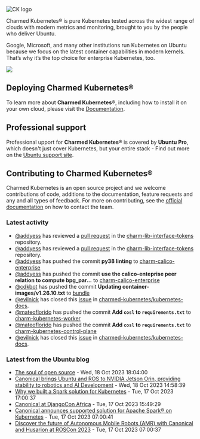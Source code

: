 ![CK logo](https://assets.ubuntu.com/v1/451d4cf4-Charmed+Kubernetes_RGB_onWhite_2022.svg)

Charmed Kubernetes® is pure Kubernetes tested across the widest range of clouds with modern metrics and monitoring, brought to you by the people who deliver Ubuntu.

Google, Microsoft, and many other institutions run Kubernetes on Ubuntu because we focus on the latest container capabilities in modern kernels. That’s why it’s the top choice for enterprise Kubernetes, too.

![](https://assets.ubuntu.com/v1/843c77b6-juju-at-a-glace.svg)

## Deploying Charmed Kubernetes®

To learn more about **Charmed Kubernetes**®, including how to install it on your own cloud, please visit the [Documentation][docs].

## Professional support

Professional upport for **Charmed Kubernetes**® is covered by **Ubuntu Pro**, which doesn't just cover Kubernetes, but your entire stack - Find out more on the [Ubuntu support site](https://ubuntu.com/support).

## Contributing to Charmed Kubernetes®

Charmed Kubernetes is an open source project and we welcome contributions of code, additions to the documentation, feature requests and any and all types of feedback. For more on contributing, see the [official documentation][get-in-touch] on how to contact the team.

<!-- LINKS -->
[docs]: https://ubuntu.com/kubernetes/docs
[get-in-touch]: https://ubuntu.com/kubernetes/docs/get-in-touch

### Latest activity

<!-- activity starts -->
 - [@addyess](https://github.com/addyess) has reviewed a [pull request](https://github.com/charmed-kubernetes/charm-lib-interface-tokens/pull/1) in the [charm-lib-interface-tokens](https://github.com/charmed-kubernetes/charm-lib-interface-tokens) repository.
 - [@addyess](https://github.com/addyess) has reviewed a [pull request](https://github.com/charmed-kubernetes/charm-lib-interface-tokens/pull/1) in the [charm-lib-interface-tokens](https://github.com/charmed-kubernetes/charm-lib-interface-tokens) repository.
 - [@addyess](https://github.com/addyess) has pushed the commit **py38 linting** to [charm-calico-enterprise](https://github.com/charmed-kubernetes/charm-calico-enterprise)
 - [@addyess](https://github.com/addyess) has pushed the commit **use the calico-enteprise peer relation to compute bpg_par...** to [charm-calico-enterprise](https://github.com/charmed-kubernetes/charm-calico-enterprise)
 - [@cdkbot](https://github.com/cdkbot) has pushed the commit **Updating container-images/v1.26.10.txt** to [bundle](https://github.com/charmed-kubernetes/bundle)
 - [@evilnick](https://github.com/evilnick) has closed this [issue](https://github.com/charmed-kubernetes/kubernetes-docs/issues/808) in [charmed-kubernetes/kubernetes-docs](https://api.github.com/repos/charmed-kubernetes/kubernetes-docs).
 - [@mateoflorido](https://github.com/mateoflorido) has pushed the commit **Add `cosl` to `requirements.txt`** to [charm-kubernetes-worker](https://github.com/charmed-kubernetes/charm-kubernetes-worker)
 - [@mateoflorido](https://github.com/mateoflorido) has pushed the commit **Add `cosl` to `requirements.txt`** to [charm-kubernetes-control-plane](https://github.com/charmed-kubernetes/charm-kubernetes-control-plane)
 - [@evilnick](https://github.com/evilnick) has closed this [issue](https://github.com/charmed-kubernetes/kubernetes-docs/issues/807) in [charmed-kubernetes/kubernetes-docs](https://api.github.com/repos/charmed-kubernetes/kubernetes-docs).
<!-- activity ends -->

<!-- roadmap starts -->

<!-- roadmap ends -->

### Latest from the Ubuntu blog

<!-- blog starts -->
* [The soul of open source](https://ubuntu.com//blog/the-soul-of-open-source) - Wed, 18 Oct 2023 18:04:00 
* [Canonical brings Ubuntu and ROS to NVIDIA Jetson Orin, providing stability to robotics and AI Development](https://ubuntu.com//blog/ubuntu-and-ros-to-nvidia-jetson-orin) - Wed, 18 Oct 2023 14:58:39 
* [Why we built a Spark solution for Kubernetes](https://ubuntu.com//blog/why-we-built-a-spark-solution-for-kubernetes) - Tue, 17 Oct 2023 17:00:37 
* [Canonical at DjangoCon Africa](https://ubuntu.com//blog/canonical-at-djangocon-africa) - Tue, 17 Oct 2023 15:49:29 
* [Canonical announces supported solution for Apache Spark® on Kubernetes](https://ubuntu.com//blog/canonical-releases-charmed-spark) - Tue, 17 Oct 2023 07:00:41 
* [Discover the future of Autonomous Mobile Robots (AMR) with Canonical and Husarion at ROSCon 2023](https://ubuntu.com//blog/amr-with-canonical-and-husarion) - Tue, 17 Oct 2023 07:00:37 
<!-- blog ends -->
